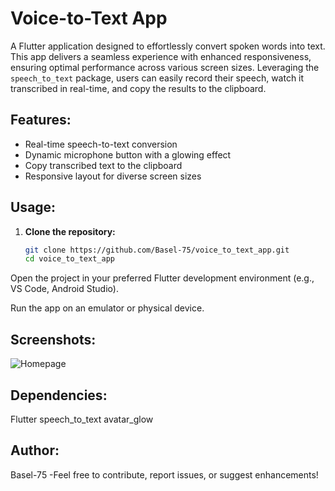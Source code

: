 # Voice-to-Text App

A Flutter application designed to effortlessly convert spoken words into text. This app delivers a seamless experience with enhanced responsiveness, ensuring optimal performance across various screen sizes. Leveraging the `speech_to_text` package, users can easily record their speech, watch it transcribed in real-time, and copy the results to the clipboard.

## Features:
- Real-time speech-to-text conversion
- Dynamic microphone button with a glowing effect
- Copy transcribed text to the clipboard
- Responsive layout for diverse screen sizes

## Usage:
1. **Clone the repository:**
   ```bash
   git clone https://github.com/Basel-75/voice_to_text_app.git
   cd voice_to_text_app
Open the project in your preferred Flutter development environment (e.g., VS Code, Android Studio).

Run the app on an emulator or physical device.

## Screenshots:
![Homepage](assets/images/Homepage.jpg)

## Dependencies:
Flutter
speech_to_text
avatar_glow
## Author:
Basel-75
-Feel free to contribute, report issues, or suggest enhancements!
